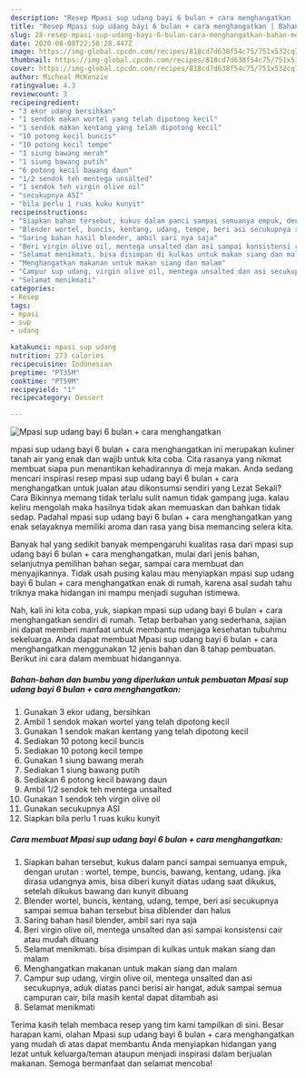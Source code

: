 ```yaml
---
description: "Resep Mpasi sup udang bayi 6 bulan + cara menghangatkan | Bahan Membuat Mpasi sup udang bayi 6 bulan + cara menghangatkan Yang Mudah Dan Praktis"
title: "Resep Mpasi sup udang bayi 6 bulan + cara menghangatkan | Bahan Membuat Mpasi sup udang bayi 6 bulan + cara menghangatkan Yang Mudah Dan Praktis"
slug: 28-resep-mpasi-sup-udang-bayi-6-bulan-cara-menghangatkan-bahan-membuat-mpasi-sup-udang-bayi-6-bulan-cara-menghangatkan-yang-mudah-dan-praktis
date: 2020-08-08T22:58:28.447Z
image: https://img-global.cpcdn.com/recipes/818cd7d638f54c75/751x532cq70/mpasi-sup-udang-bayi-6-bulan-cara-menghangatkan-foto-resep-utama.jpg
thumbnail: https://img-global.cpcdn.com/recipes/818cd7d638f54c75/751x532cq70/mpasi-sup-udang-bayi-6-bulan-cara-menghangatkan-foto-resep-utama.jpg
cover: https://img-global.cpcdn.com/recipes/818cd7d638f54c75/751x532cq70/mpasi-sup-udang-bayi-6-bulan-cara-menghangatkan-foto-resep-utama.jpg
author: Micheal McKenzie
ratingvalue: 4.3
reviewcount: 3
recipeingredient:
- "3 ekor udang bersihkan"
- "1 sendok makan wortel yang telah dipotong kecil"
- "1 sendok makan kentang yang telah dipotong kecil"
- "10 potong kecil buncis"
- "10 potong kecil tempe"
- "1 siung bawang merah"
- "1 siung bawang putih"
- "6 potong kecil bawang daun"
- "1/2 sendok teh mentega unsalted"
- "1 sendok teh virgin olive oil"
- "secukupnya ASI"
- "bila perlu 1 ruas kuku kunyit"
recipeinstructions:
- "Siapkan bahan tersebut, kukus dalam panci sampai semuanya empuk, dengan urutan : wortel, tempe, buncis, bawang, kentang, udang. jika dirasa udangnya amis, bisa diberi kunyit diatas udang saat dikukus, setelah dikukus bawang dan kunyit dibuang"
- "Blender wortel, buncis, kentang, udang, tempe, beri asi secukupnya sampai semua bahan tersebut bisa diblender dan halus"
- "Saring bahan hasil blender, ambil sari nya saja"
- "Beri virgin olive oil, mentega unsalted dan asi sampai konsistensi cair atau mudah dituang"
- "Selamat menikmati. bisa disimpan di kulkas untuk makan siang dan malam"
- "Menghangatkan makanan untuk makan siang dan malam"
- "Campur sup udang, virgin olive oil, mentega unsalted dan asi secukupnya, aduk diatas panci berisi air hangat, aduk sampai semua campuran cair, bila masih kental dapat ditambah asi"
- "Selamat menikmati"
categories:
- Resep
tags:
- mpasi
- sup
- udang

katakunci: mpasi sup udang 
nutrition: 273 calories
recipecuisine: Indonesian
preptime: "PT35M"
cooktime: "PT59M"
recipeyield: "1"
recipecategory: Dessert

---
```



![Mpasi sup udang bayi 6 bulan + cara menghangatkan](https://img-global.cpcdn.com/recipes/818cd7d638f54c75/751x532cq70/mpasi-sup-udang-bayi-6-bulan-cara-menghangatkan-foto-resep-utama.jpg)


mpasi sup udang bayi 6 bulan + cara menghangatkan ini merupakan kuliner tanah air yang enak dan wajib untuk kita coba. Cita rasanya yang nikmat membuat siapa pun menantikan kehadirannya di meja makan.
Anda sedang mencari inspirasi resep mpasi sup udang bayi 6 bulan + cara menghangatkan untuk jualan atau dikonsumsi sendiri yang Lezat Sekali? Cara Bikinnya memang tidak terlalu sulit namun tidak gampang juga. kalau keliru mengolah maka hasilnya tidak akan memuaskan dan bahkan tidak sedap. Padahal mpasi sup udang bayi 6 bulan + cara menghangatkan yang enak selayaknya memiliki aroma dan rasa yang bisa memancing selera kita.

Banyak hal yang sedikit banyak mempengaruhi kualitas rasa dari mpasi sup udang bayi 6 bulan + cara menghangatkan, mulai dari jenis bahan, selanjutnya pemilihan bahan segar, sampai cara membuat dan menyajikannya. Tidak usah pusing kalau mau menyiapkan mpasi sup udang bayi 6 bulan + cara menghangatkan enak di rumah, karena asal sudah tahu triknya maka hidangan ini mampu menjadi suguhan istimewa.




Nah, kali ini kita coba, yuk, siapkan mpasi sup udang bayi 6 bulan + cara menghangatkan sendiri di rumah. Tetap berbahan yang sederhana, sajian ini dapat memberi manfaat untuk membantu menjaga kesehatan tubuhmu sekeluarga. Anda dapat membuat Mpasi sup udang bayi 6 bulan + cara menghangatkan menggunakan 12 jenis bahan dan 8 tahap pembuatan. Berikut ini cara dalam membuat hidangannya.

<!--inarticleads1-->

##### Bahan-bahan dan bumbu yang diperlukan untuk pembuatan Mpasi sup udang bayi 6 bulan + cara menghangatkan:

1. Gunakan 3 ekor udang, bersihkan
1. Ambil 1 sendok makan wortel yang telah dipotong kecil
1. Gunakan 1 sendok makan kentang yang telah dipotong kecil
1. Sediakan 10 potong kecil buncis
1. Sediakan 10 potong kecil tempe
1. Gunakan 1 siung bawang merah
1. Sediakan 1 siung bawang putih
1. Sediakan 6 potong kecil bawang daun
1. Ambil 1/2 sendok teh mentega unsalted
1. Gunakan 1 sendok teh virgin olive oil
1. Gunakan secukupnya ASI
1. Siapkan bila perlu 1 ruas kuku kunyit




<!--inarticleads2-->

##### Cara membuat Mpasi sup udang bayi 6 bulan + cara menghangatkan:

1. Siapkan bahan tersebut, kukus dalam panci sampai semuanya empuk, dengan urutan : wortel, tempe, buncis, bawang, kentang, udang. jika dirasa udangnya amis, bisa diberi kunyit diatas udang saat dikukus, setelah dikukus bawang dan kunyit dibuang
1. Blender wortel, buncis, kentang, udang, tempe, beri asi secukupnya sampai semua bahan tersebut bisa diblender dan halus
1. Saring bahan hasil blender, ambil sari nya saja
1. Beri virgin olive oil, mentega unsalted dan asi sampai konsistensi cair atau mudah dituang
1. Selamat menikmati. bisa disimpan di kulkas untuk makan siang dan malam
1. Menghangatkan makanan untuk makan siang dan malam
1. Campur sup udang, virgin olive oil, mentega unsalted dan asi secukupnya, aduk diatas panci berisi air hangat, aduk sampai semua campuran cair, bila masih kental dapat ditambah asi
1. Selamat menikmati




Terima kasih telah membaca resep yang tim kami tampilkan di sini. Besar harapan kami, olahan Mpasi sup udang bayi 6 bulan + cara menghangatkan yang mudah di atas dapat membantu Anda menyiapkan hidangan yang lezat untuk keluarga/teman ataupun menjadi inspirasi dalam berjualan makanan. Semoga bermanfaat dan selamat mencoba!
